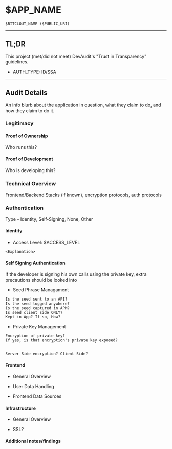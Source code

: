 # $APP_NAME

    $BITCLOUT_NAME ($PUBLIC_URI)


---
## TL;DR

This project (met/did not meet) DevAudit's "Trust in Transparency" guidelines.

* AUTH_TYPE: ID/SSA
---


## Audit Details

An info blurb about the application in question, what they claim to do, and how they claim to do it. 

### Legitimacy
#### Proof of Ownership
Who runs this?
#### Proof of Development
Who is developing this?

### Technical Overview

Frontend/Backend Stacks (if known), encryption protocols, auth protocols

### Authentication
Type - Identity, Self-Signing, None, Other


#### Identity

* Access Level: $ACCESS_LEVEL
```
<Explanation>
```


#### Self Signing Authentication
If the developer is signing his own calls using the private key, extra precautions should be looked into

* Seed Phrase Managament
```
Is the seed sent to an API?
Is the seed logged anywhere?
Is the seed captured in APM?
Is seed client side ONLY?
Kept in App? If so, How?
```

* Private Key Management
```
Encryption of private key? 
If yes, is that encryption's private key exposed?


Server Side encryption? Client Side?
```


#### Frontend

* General Overview

* User Data Handling

* Frontend Data Sources




#### Infrastructure

* General Overview

* SSL? 


#### Additional notes/findings


